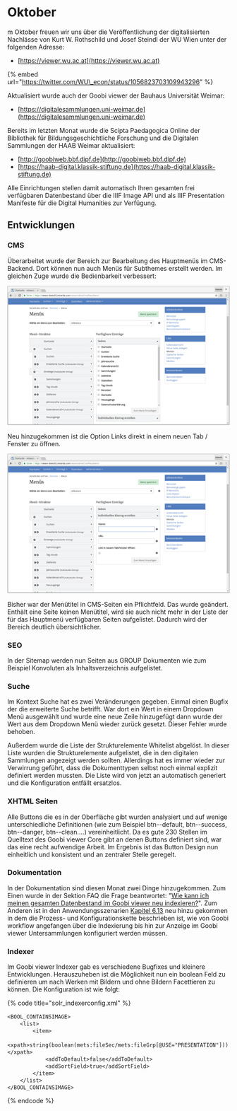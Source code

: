 # Oktober

m Oktober freuen wir uns über die Veröffentlichung der digitalisierten Nachlässe von Kurt W. Rothschild und Josef Steindl der WU Wien unter der folgenden Adresse:

* [https://viewer.wu.ac.at](https://viewer.wu.ac.at)

{% embed url="https://twitter.com/WU\_econ/status/1056823703109943296" %}



Aktualisiert wurde auch der Goobi viewer der Bauhaus Universität Weimar:

* [https://digitalesammlungen.uni-weimar.de](https://digitalesammlungen.uni-weimar.de)

Bereits im letzten Monat wurde die Scipta Paedagogica Online der Bibliothek für Bildungsgeschichtliche Forschung und die Digitalen Sammlungen der HAAB Weimar aktualisiert:

* [http://goobiweb.bbf.dipf.de](http://goobiweb.bbf.dipf.de)
* [https://haab-digital.klassik-stiftung.de](https://haab-digital.klassik-stiftung.de)

Alle Einrichtungen stellen damit automatisch Ihren gesamten frei verfügbaren Datenbestand über die IIIF Image API und als IIIF Presentation Manifeste für die Digital Humanities zur Verfügung.

## Entwicklungen

### CMS

Überarbeitet wurde der Bereich zur Bearbeitung des Hauptmenüs im CMS-Backend. Dort können nun auch Menüs für Subthemes erstellt werden. Im gleichen Zuge wurde die Bedienbarkeit verbessert: 

![Neues Design f&#xFC;r die Erstellung von Men&#xFC;s](../.gitbook/assets/2018-09-menu.png)

Neu hinzugekommen ist die Option Links direkt in einem neuen Tab / Fenster zu öffnen.

![Individuelle Eintr&#xE4;ge k&#xF6;nnen jetzt optional in einem neuen Fenster ge&#xF6;ffnet werden](../.gitbook/assets/2018-09-menu-2.png)

Bisher war der Menütitel in CMS-Seiten ein Pflichtfeld. Das wurde geändert. Enthält eine Seite keinen Menütitel, wird sie auch nicht mehr in der Liste der für das Hauptmenü verfügbaren Seiten aufgelistet. Dadurch wird der Bereich deutlich übersichtlicher.

### SEO

In der Sitemap werden nun Seiten aus GROUP Dokumenten wie zum Beispiel Konvoluten als Inhaltsverzeichnis aufgelistet.

### Suche

Im Kontext Suche hat es zwei Veränderungen gegeben. Einmal einen Bugfix der die erweiterte Suche betrifft. War dort ein Wert in einem Dropdown Menü ausgewählt und wurde eine neue Zeile hinzugefügt dann wurde der Wert aus dem Dropdown Menü wieder zurück gesetzt. Dieser Fehler wurde behoben.

Außerdem wurde die Liste der Strukturelemente Whitelist abgelöst. In dieser Liste wurden die Strukturelemente aufgelistet, die in den digitalen Sammlungen angezeigt werden sollten. Allerdings hat es immer wieder zur Verwirrung geführt, dass die Dokumenttypen selbst noch einmal explizit definiert werden mussten. Die Liste wird von jetzt an automatisch generiert und die Konfiguration entfällt ersatzlos.

### XHTML Seiten

Alle Buttons die es in der Oberfläche gibt wurden analysiert und auf wenige unterschiedliche Definitionen \(wie zum Beispiel btn--default, btn--success, btn--danger, btn--clean....\) vereinheitlicht. Da es gute 230 Stellen im Quelltext des Goobi viewer Core gibt an denen Buttons definiert sind, war das eine recht aufwendige Arbeit. Im Ergebnis ist das Button Design nun einheitlich und konsistent und an zentraler Stelle geregelt.

### Dokumentation

In der Dokumentation sind diesen Monat zwei Dinge hinzugekommen. Zum Einen wurde in der Sektion FAQ die Frage beantwortet: "[Wie kann ich meinen gesamten Datenbestand im Goobi viewer neu indexieren?](https://docs.intranda.com/goobi-viewer-de/7#wie-kann-ich-meinen-gesamten-datenbestand-im-goobi-viewer-neu-indexieren)". Zum Anderen ist in den Anwendungsszenarien [Kapitel 6.13](https://docs.intranda.com/goobi-viewer-de/6/6.11) neu hinzu gekommen in dem die Prozess- und Konfigurationskette beschrieben ist, wie von Goobi workflow angefangen über die Indexierung bis hin zur Anzeige im Goobi viewer Untersammlungen konfiguriert werden müssen.

### Indexer

Im Goobi viewer Indexer gab es verschiedene Bugfixes und kleinere Entwicklungen. Herauszuheben ist die Möglichkeit nun ein boolean Feld zu definieren um nach Werken mit Bildern und ohne Bildern Facettieren zu können. Die Konfiguration ist wie folgt:

{% code title="solr\_indexerconfig.xml" %}
```markup
<BOOL_CONTAINSIMAGE>
    <list>
        <item>
            <xpath>string(boolean(mets:fileSec/mets:fileGrp[@USE="PRESENTATION"]))</xpath>
            <addToDefault>false</addToDefault>
            <addSortField>true</addSortField>
        </item>
    </list>
</BOOL_CONTAINSIMAGE>
```
{% endcode %}

